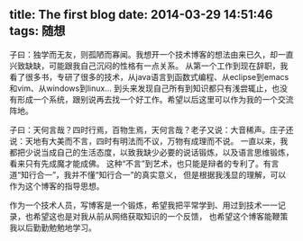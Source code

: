 title: The first blog
date: 2014-03-29 14:51:46
tags: 随想
---
子曰：独学而无友，则孤陋而寡闻。我想开一个技术博客的想法由来已久，却一直兴致缺缺，可能跟我自己沉闷的性格有一点关系。
从第一个工作到现在辞职，我看了很多书，专研了很多的技术，从java语言到函数式编程、从eclipse到emacs和vim、从windows到linux...
到头来发现自己所有到知识都只有浅尝辄止，也没有形成一个系统，跟别说再去找一个好工作。希望以后这里可以作为我的一个交流阵地。

子曰：天何言哉？四时行焉，百物生焉，天何言哉？老子又说：大音稀声。庄子还说：天地有大美而不言，四时有明法而不议，万物有成理而不说。
一直以来，我都把少说当成自己的生活态度，以致我缺少必要的说话锻炼，以及语言思维锻炼，看来只有先成魔才能成佛。
这种“不言”到艺术，也只能是辩者的专利了。有言道“知行合一”，我并不懂“知行合一”的真实意义，
但是根据我浅显的理解，可以作为这个博客的指导思想。

作为一个技术人员，写博客是一个锻炼，希望我把平常学到、用过到技术一一记录，也希望这也是对我从前从网络获取知识的一个反馈，
也希望这个博客能鞭策我以后勤勤勉勉地学习。
